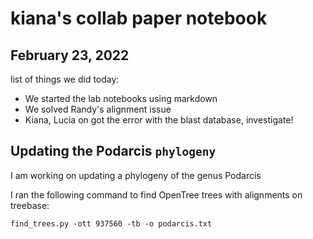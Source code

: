 
# kiana's collab paper notebook

## February 23, 2022

list of things we did today:

- We started the lab notebooks using markdown
- We solved Randy's alignment issue
- Kiana, Lucia on got the error with the blast database, investigate!

## Updating the Podarcis `phylogeny`

I am working on updating a phylogeny of the genus Podarcis

I ran the following command to find OpenTree trees with alignments on treebase:

```
find_trees.py -ott 937560 -tb -o podarcis.txt
```
